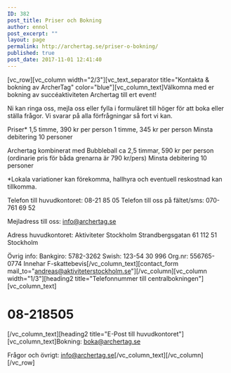 ```yaml
---
ID: 382
post_title: Priser och Bokning
author: ennol
post_excerpt: ""
layout: page
permalink: http://archertag.se/priser-o-bokning/
published: true
post_date: 2017-11-01 12:41:40
---
```

[vc_row][vc_column width="2/3"][vc_text_separator title="Kontakta &amp; bokning av ArcherTag" color="blue"][vc_column_text]Välkomna med er bokning av succéaktiviteten Archertag till ert event!

Ni kan ringa oss, mejla oss eller fylla i formuläret till höger för att boka eller ställa frågor. Vi svarar på alla förfrågningar så fort vi kan.

Priser*
1,5 timme, 390 kr per person
1 timme, 345 kr per person
Minsta debitering 10 personer

Archertag kombinerat med Bubbleball
ca 2,5 timmar, 590 kr per person (ordinarie pris för båda grenarna är 790 kr/pers)
Minsta debitering 10 personer

*Lokala variationer kan förekomma, hallhyra och eventuell reskostnad kan tillkomma.

Telefon till huvudkontoret: 08-21 85 05
Telefon till oss på fältet/sms: 070-761 69 52

Mejladress till oss: info@archertag.se

Adress huvudkontoret:
Aktiviteter Stockholm
Strandbergsgatan 61
112 51 Stockholm

Övrig info:
Bankgiro: 5782-3262
Swish: 123-54 30 996
Org.nr: 556765-0774
Innehar F-skattebevis[/vc_column_text][contact_form mail_to="andreas@aktiviteterstockholm.se"][/vc_column][vc_column width="1/3"][heading2 title="Telefonnummer till centralbokningen"][vc_column_text]
<h1><strong>08-218505</strong></h1>
[/vc_column_text][heading2 title="E-Post till huvudkontoret"][vc_column_text]Bokning:
<a href="mailto:boka@archertag.se">boka@archertag.se</a>

Frågor och övrigt:
<a href="mailto:info@archertag.se">info@archertag.se</a>[/vc_column_text][/vc_column][/vc_row]